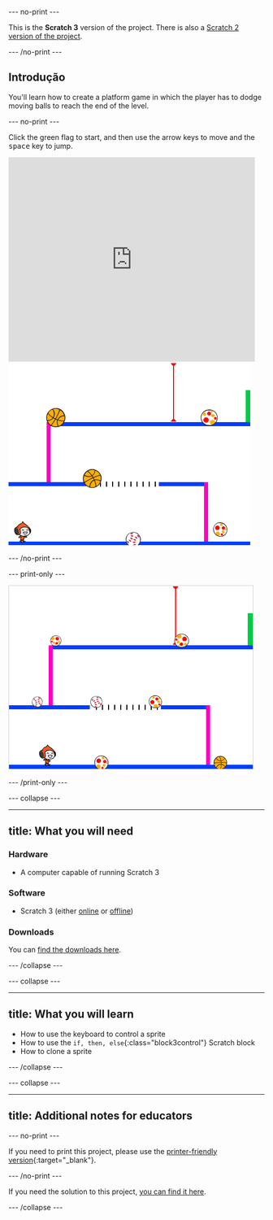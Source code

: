 \--- no-print \---

This is the **Scratch 3** version of the project. There is also a [Scratch 2 version of the project](https://projects.raspberrypi.org/en/projects/dodgeball-scratch2).

\--- /no-print \---

## Introdução

You'll learn how to create a platform game in which the player has to dodge moving balls to reach the end of the level.

\--- no-print \---

Click the green flag to start, and then use the arrow keys to move and the <kbd>space</kbd> key to jump.

<div class="scratch-preview">
  <iframe allowtransparency="true" width="485" height="402" src="https://scratch.mit.edu/projects/embed/39740618/?autostart=false" frameborder="0" scrolling="no"></iframe>
  <img src="images/dodge-final.png">
</div>

\--- /no-print \---

\--- print-only \---

![dodgeball game being played](images/dodgeball-showcase.png)

\--- /print-only \---

\--- collapse \---

* * *

## title: What you will need

### Hardware

+ A computer capable of running Scratch 3

### Software

+ Scratch 3 (either [online](https://scratch.mit.edu/projects/editor/) or [offline](https://scratch.mit.edu/download/))

### Downloads

You can [find the downloads here](http://rpf.io/p/en/dodgeball-go).

\--- /collapse \---

\--- collapse \---

* * *

## title: What you will learn

+ How to use the keyboard to control a sprite
+ How to use the `if, then, else`{:class="block3control"} Scratch block
+ How to clone a sprite

\--- /collapse \---

\--- collapse \---

* * *

## title: Additional notes for educators

\--- no-print \---

If you need to print this project, please use the [printer-friendly version](https://projects.raspberrypi.org/en/projects/dodgeball/print){:target="_blank"}.

\--- /no-print \---

If you need the solution to this project, [you can find it here](http://rpf.io/p/en/dodgeball-get).

\--- /collapse \---